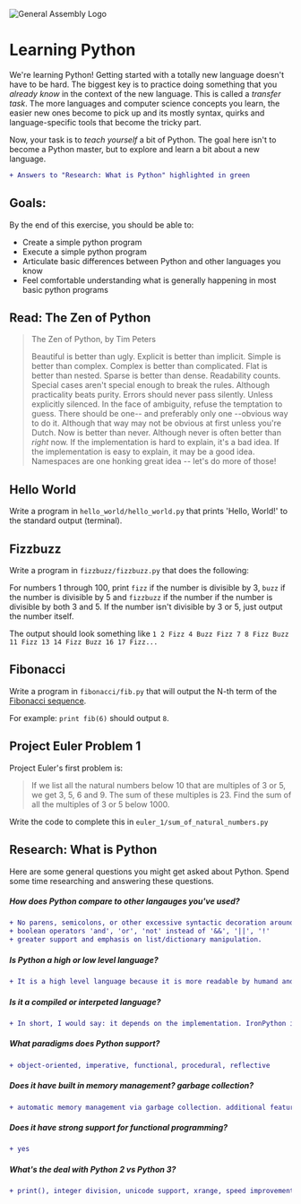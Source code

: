 ![General Assembly Logo](http://i.imgur.com/ke8USTq.png)

# Learning Python

We're learning Python! Getting started with a totally new language doesn't have to be hard. The biggest key is to practice doing something that you *already know* in the context of the new language. This is called a *transfer task*. The more languages and computer science concepts you learn, the easier new ones become to pick up and its mostly syntax, quirks and language-specific tools that become the tricky part.

Now, your task is to *teach yourself* a bit of Python. The goal here isn't to become a Python master, but to explore and learn a bit about a new language.
```diff
+ Answers to "Research: What is Python" highlighted in green
```

## Goals:

By the end of this exercise, you should be able to:

- Create a simple python program
- Execute a simple python program
- Articulate basic differences between Python and other languages you know
- Feel comfortable understanding what is generally happening in most basic python programs

## Read: The Zen of Python

> The Zen of Python, by Tim Peters
>
> Beautiful is better than ugly.
> Explicit is better than implicit.
> Simple is better than complex.
> Complex is better than complicated.
> Flat is better than nested.
> Sparse is better than dense.
> Readability counts.
> Special cases aren't special enough to break the rules.
> Although practicality beats purity.
> Errors should never pass silently.
> Unless explicitly silenced.
> In the face of ambiguity, refuse the temptation to guess.
> There should be one-- and preferably only one --obvious way to do it.
> Although that way may not be obvious at first unless you're Dutch.
> Now is better than never.
> Although never is often better than *right* now.
> If the implementation is hard to explain, it's a bad idea.
> If the implementation is easy to explain, it may be a good idea.
> Namespaces are one honking great idea -- let's do more of those!

## Hello World

Write a program in `hello_world/hello_world.py` that prints 'Hello, World!' to the standard output (terminal).

## Fizzbuzz

Write a program in `fizzbuzz/fizzbuzz.py` that does the following:

For numbers 1 through 100, print `fizz` if the number is divisible by 3, `buzz` if the number is divisible by 5 and `fizzbuzz` if the number if the number is divisible by both 3 and 5. If the number isn't divisible by 3 or 5, just output the number itself.

The output should look something like `1 2 Fizz 4 Buzz Fizz 7 8 Fizz Buzz 11 Fizz 13 14 Fizz Buzz 16 17 Fizz...`

## Fibonacci

Write a program in `fibonacci/fib.py` that will output the N-th term of the [Fibonacci sequence](http://en.wikipedia.org/wiki/Fibonacci_number).

For example: `print fib(6)` should output `8`.

## Project Euler Problem 1

Project Euler's first problem is:

> If we list all the natural numbers below 10 that are multiples of 3 or 5, we get 3, 5, 6 and 9. The sum of these multiples is 23.
> Find the sum of all the multiples of 3 or 5 below 1000.

Write the code to complete this in `euler_1/sum_of_natural_numbers.py`

## Research: What is Python

Here are some general questions you might get asked about Python. Spend some time researching and answering these questions.

##### How does Python compare to other langauges you've used?
```diff
+ No parens, semicolons, or other excessive syntactic decoration around conditionals, loops, functions, etc. Ex: '{','}','(',')',';'
+ boolean operators 'and', 'or', 'not' instead of '&&', '||', '!'
+ greater support and emphasis on list/dictionary manipulation.
```
##### Is Python a high or low level language?
```diff
+ It is a high level language because it is more readable by humand and can be adapted for use on different types of computers. some would argue that it is "higher" than most
```
##### Is it a compiled or interpeted language?
```diff
+ In short, I would say: it depends on the implementation. IronPython is .Net's version of python, so it is compiled to Microsoft's Intermediate Language (MSIL)...kind of like C# and what Oracle did to Java several years ago. Normally, yes, it is interpreted. In short, 
```
##### What paradigms does Python support?
```diff
+ object-oriented, imperative, functional, procedural, reflective
```
##### Does it have built in memory management? garbage collection?
```diff
+ automatic memory management via garbage collection. additional features vary based on implementation (i.e. IronPython uses .Net Garbage Collector)
```
##### Does it have strong support for functional programming?
```diff
+ yes
```
##### What's the deal with Python 2 vs Python 3?
```diff
+ print(), integer division, unicode support, xrange, speed improvements, pickier about exception handling, etc
```
